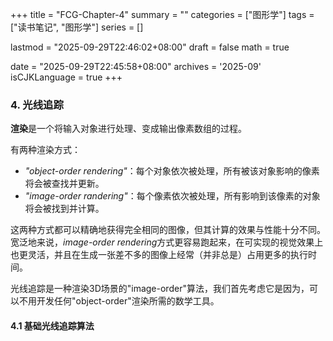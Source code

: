 +++
title = "FCG-Chapter-4"
summary = ""
categories = ["图形学"]
tags = ["读书笔记", "图形学"]
series = []

lastmod = "2025-09-29T22:46:02+08:00"
draft = false
math = true

date = "2025-09-29T22:45:58+08:00"
archives = '2025-09'
isCJKLanguage = true
+++

### 4. 光线追踪

**渲染**是一个将输入对象进行处理、变成输出像素数组的过程。

有两种渲染方式：

- *"object-order rendering"*：每个对象依次被处理，所有被该对象影响的像素将会被查找并更新。
- *"image-order randering"*：每个像素依次被处理，所有影响到该像素的对象将会被找到并计算。

这两种方式都可以精确地获得完全相同的图像，但其计算的效果与性能十分不同。宽泛地来说，*image-order rendering*方式更容易跑起来，在可实现的视觉效果上也更灵活，并且在生成一张差不多的图像上经常（并非总是）占用更多的执行时间。

光线追踪是一种渲染3D场景的"image-order"算法，我们首先考虑它是因为，可以不用开发任何"object-order"渲染所需的数学工具。

#### 4.1 基础光线追踪算法

